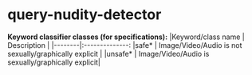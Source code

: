 # query-nudity-detector

**Keyword classifier classes (for specifications):**
|Keyword/class name   |  Description    |
|--------|:--------------:
|safe* | Image/Video/Audio is not sexually/graphically explicit     |
|unsafe* | Image/Video/Audio is sexually/graphically explicit|
